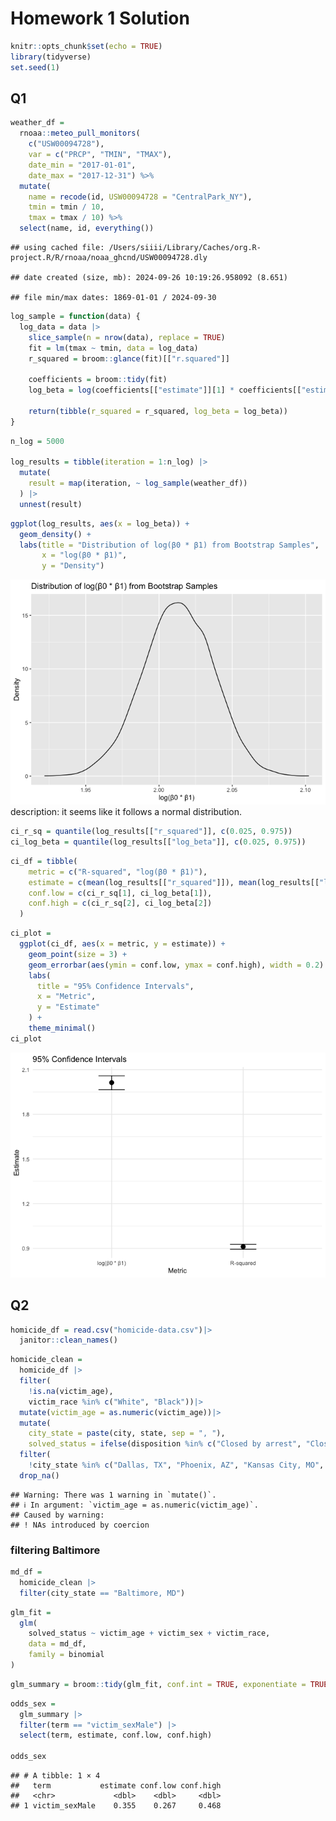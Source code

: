 Homework 1 Solution
================

``` r
knitr::opts_chunk$set(echo = TRUE)
library(tidyverse)
set.seed(1)
```

## Q1

``` r
weather_df = 
  rnoaa::meteo_pull_monitors(
    c("USW00094728"),
    var = c("PRCP", "TMIN", "TMAX"), 
    date_min = "2017-01-01",
    date_max = "2017-12-31") %>%
  mutate(
    name = recode(id, USW00094728 = "CentralPark_NY"),
    tmin = tmin / 10,
    tmax = tmax / 10) %>%
  select(name, id, everything())
```

    ## using cached file: /Users/siiii/Library/Caches/org.R-project.R/R/rnoaa/noaa_ghcnd/USW00094728.dly

    ## date created (size, mb): 2024-09-26 10:19:26.958092 (8.651)

    ## file min/max dates: 1869-01-01 / 2024-09-30

``` r
log_sample = function(data) {
  log_data = data |>
    slice_sample(n = nrow(data), replace = TRUE)
    fit = lm(tmax ~ tmin, data = log_data)
    r_squared = broom::glance(fit)[["r.squared"]]
  
    coefficients = broom::tidy(fit)
    log_beta = log(coefficients[["estimate"]][1] * coefficients[["estimate"]][2])
  
    return(tibble(r_squared = r_squared, log_beta = log_beta))
}
```

``` r
n_log = 5000

log_results = tibble(iteration = 1:n_log) |>
  mutate(
    result = map(iteration, ~ log_sample(weather_df))
  ) |>
  unnest(result)
```

``` r
ggplot(log_results, aes(x = log_beta)) +
  geom_density() +
  labs(title = "Distribution of log(β0 * β1) from Bootstrap Samples",
       x = "log(β0 * β1)",
       y = "Density")
```

![](p8105_hw6_sq2266_files/figure-gfm/unnamed-chunk-4-1.png)<!-- -->
description: it seems like it follows a normal distribution.

``` r
ci_r_sq = quantile(log_results[["r_squared"]], c(0.025, 0.975))
ci_log_beta = quantile(log_results[["log_beta"]], c(0.025, 0.975))
```

``` r
ci_df = tibble(
    metric = c("R-squared", "log(β0 * β1)"),
    estimate = c(mean(log_results[["r_squared"]]), mean(log_results[["log_beta"]])),
    conf.low = c(ci_r_sq[1], ci_log_beta[1]),
    conf.high = c(ci_r_sq[2], ci_log_beta[2])
  )
```

``` r
ci_plot = 
  ggplot(ci_df, aes(x = metric, y = estimate)) +
    geom_point(size = 3) +
    geom_errorbar(aes(ymin = conf.low, ymax = conf.high), width = 0.2) +
    labs(
      title = "95% Confidence Intervals",
      x = "Metric",
      y = "Estimate"
    ) +
    theme_minimal()
ci_plot
```

![](p8105_hw6_sq2266_files/figure-gfm/unnamed-chunk-7-1.png)<!-- -->

## Q2

``` r
homicide_df = read.csv("homicide-data.csv")|>
  janitor::clean_names()
```

``` r
homicide_clean = 
  homicide_df |>
  filter(
    !is.na(victim_age),
    victim_race %in% c("White", "Black"))|>
  mutate(victim_age = as.numeric(victim_age))|>
  mutate(
    city_state = paste(city, state, sep = ", "),
    solved_status = ifelse(disposition %in% c("Closed by arrest", "Closed without arrest"), 1, 0))|>
  filter(
    !city_state %in% c("Dallas, TX", "Phoenix, AZ", "Kansas City, MO", "Tulsa, AL", "Tulsa, AL"))|>
  drop_na()
```

    ## Warning: There was 1 warning in `mutate()`.
    ## ℹ In argument: `victim_age = as.numeric(victim_age)`.
    ## Caused by warning:
    ## ! NAs introduced by coercion

### filtering Baltimore

``` r
md_df = 
  homicide_clean |>
  filter(city_state == "Baltimore, MD")
```

``` r
glm_fit =
  glm(
    solved_status ~ victim_age + victim_sex + victim_race, 
    data = md_df, 
    family = binomial
)
```

``` r
glm_summary = broom::tidy(glm_fit, conf.int = TRUE, exponentiate = TRUE)
```

``` r
odds_sex =
  glm_summary |> 
  filter(term == "victim_sexMale") |> 
  select(term, estimate, conf.low, conf.high)

odds_sex
```

    ## # A tibble: 1 × 4
    ##   term           estimate conf.low conf.high
    ##   <chr>             <dbl>    <dbl>     <dbl>
    ## 1 victim_sexMale    0.355    0.267     0.468
